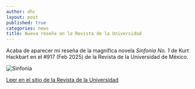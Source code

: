 ```yaml
---
author: dhc 
layout: post
published: true
categories: news
title: Nueva reseña en la Revista de la Universidad
---
```



Acaba de aparecer mi reseña de la magnífica novela *Sinfonia No. 1* de Kurt Hackbart en el #917 (Feb 2025) de la Revista de la Universidad de México.

![Sinfonia](https://www.editorialmatanga.com/wp-content/uploads/2020/02/Tienda-3.jpeg)

[Leer en el sitio de la Revista de la Universidad](https://www.revistadelauniversidad.mx/articles/f0378358-1360-4da6-a473-2e270be4d933/sinfonia-n%C2%B0-1-de-kurt-hackbarth)

